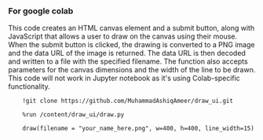 ### For google colab
This code creates an HTML canvas element and a submit button, along with JavaScript that allows a user to draw on the canvas using their mouse. When the submit button is clicked, the drawing is converted to a PNG image and the data URL of the image is returned. The data URL is then decoded and written to a file with the specified filename. The function also accepts parameters for the canvas dimensions and the width of the line to be drawn. This code will not work in Jupyter notebook as it's using Colab-specific functionality.

```
    !git clone https://github.com/MuhammadAshiqAmeer/draw_ui.git

    %run /content/draw_ui/draw.py

    draw(filename = "your_name_here.png", w=400, h=400, line_width=15)
```
